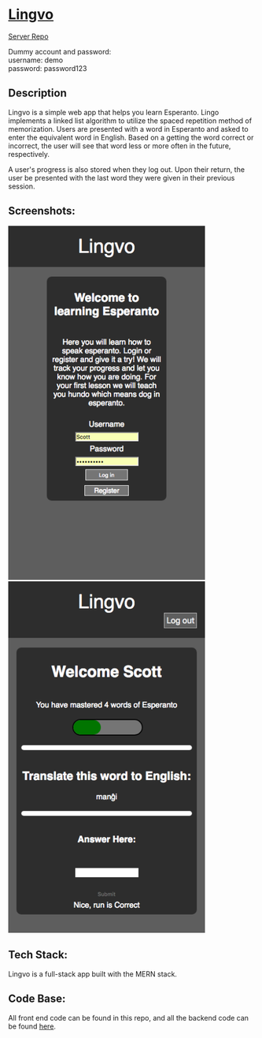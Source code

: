 # [Lingvo](https://lingvo-client.herokuapp.com/)
[Server Repo](https://github.com/thinkful-ei26/SpacedRepetition-Server-Michael-Scott)

Dummy account and password: <br>
  username: demo <br>
  password: password123

## Description
  Lingvo is a simple web app that helps you learn Esperanto. Lingo implements
  a linked list algorithm to utilize the spaced repetition method of memorization.
  Users are presented with a word in Esperanto and asked to enter the equivalent
  word in English. Based on a getting the word correct or incorrect, the user will
  see that word less or more often in the future, respectively.

  A user's progress is also stored when they log out. Upon their return, the user
  be presented with the last word they were given in their previous session.

## Screenshots:
<img src="/screenShots/lingvoLogin.png" alt="sign in" width="400px" />
<img src="/screenShots/Lingvo.png" alt="" width="400px" />

## Tech Stack:
  Lingvo is a full-stack app built with the MERN stack.

## Code Base:
All front end code can be found in this repo, and all the backend code can be found [here](https://github.com/thinkful-ei26/SpacedRepetition-Server-Michael-Scott).
